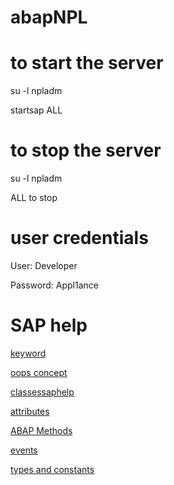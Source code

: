 # abapNPL

to start the server
=================
su -l npladm

startsap ALL

to stop the server
=================
su -l npladm 

ALL to stop

user credentials
===============
User: Developer

Password: Appl1ance

SAP help
========


[keyword](https://help.sap.com/doc/abapdocu_752_index_htm/7.52/en-US/abenabap_statements_overview.htm)

[oops concept](http://zevolving.com/category/abapobjects/)

[classessaphelp](https://help.sap.com/doc/abapdocu_750_index_htm/7.50/en-US/abenclasses.htm)

[attributes](https://help.sap.com/doc/abapdocu_750_index_htm/7.50/en-US/abenclass_attributes.htm)

[ABAP Methods](https://help.sap.com/doc/abapdocu_750_index_htm/7.50/en-US/abenclass_methods.htm)

[events](https://help.sap.com/doc/abapdocu_750_index_htm/7.50/en-US/abenclass_events.htm)

[types and constants](https://help.sap.com/doc/abapdocu_750_index_htm/7.50/en-US/abenclass_types_constants.htm)
